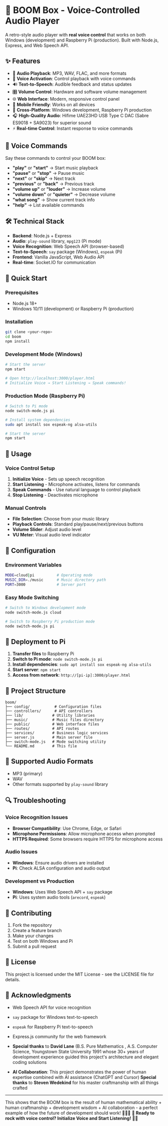 # 🎵 BOOM Box - Voice-Controlled Audio Player

A retro-style audio player with **real voice control** that works on both Windows (development) and Raspberry Pi (production). Built with Node.js, Express, and Web Speech API.

## ✨ Features

- 🎵 **Audio Playback**: MP3, WAV, FLAC, and more formats
- 🎤 **Voice Activation**: Control playback with voice commands
- 🔊 **Text-to-Speech**: Audible feedback and status updates
- 🎛️ **Volume Control**: Hardware and software volume management
- 🌐 **Web Interface**: Modern, responsive control panel
- 📱 **Mobile Friendly**: Works on all devices
- 🔄 **Cross-Platform**: Windows development, Raspberry Pi production
- 🎧 **High-Quality Audio**: Hifime UAE23HD USB Type C DAC (Sabre ES9018 + SA9023) for superior sound
- ⚡ **Real-time Control**: Instant response to voice commands

## 🎤 Voice Commands

Say these commands to control your BOOM box:

- **"play"** or **"start"** → Start music playback
- **"pause"** or **"stop"** → Pause music
- **"next"** or **"skip"** → Next track
- **"previous"** or **"back"** → Previous track  
- **"volume up"** or **"louder"** → Increase volume
- **"volume down"** or **"quieter"** → Decrease volume
- **"what song"** → Show current track info
- **"help"** → List available commands

## 🛠️ Technical Stack

- **Backend**: Node.js + Express
- **Audio**: `play-sound` library, `mpg123` (Pi mode)
- **Voice Recognition**: Web Speech API (browser-based)
- **Text-to-Speech**: `say` package (Windows), `espeak` (Pi)
- **Frontend**: Vanilla JavaScript, Web Audio API
- **Real-time**: Socket.IO for communication

## 🚀 Quick Start

### Prerequisites
- Node.js 18+ 
- Windows 10/11 (development) or Raspberry Pi (production)

### Installation
```bash
git clone <your-repo>
cd boom
npm install
```

### Development Mode (Windows)
```bash
# Start the server
npm start

# Open http://localhost:3000/player.html
# Initialize Voice → Start Listening → Speak commands!
```

### Production Mode (Raspberry Pi)
```bash
# Switch to Pi mode
node switch-mode.js pi

# Install system dependencies
sudo apt install sox espeak-ng alsa-utils

# Start the server
npm start
```

## 🎯 Usage

### Voice Control Setup
1. **Initialize Voice** - Sets up speech recognition
2. **Start Listening** - Microphone activates, listens for commands
3. **Speak Commands** - Use natural language to control playback
4. **Stop Listening** - Deactivates microphone

### Manual Controls
- **File Selection**: Choose from your music library
- **Playback Controls**: Standard play/pause/next/previous buttons
- **Volume Slider**: Adjust audio level
- **VU Meter**: Visual audio level indicator

## 🔧 Configuration

### Environment Variables
```bash
MODE=cloud|pi          # Operating mode
MUSIC_DIR=./music      # Music directory path
PORT=3000              # Server port
```

### Easy Mode Switching
```bash
# Switch to Windows development mode
node switch-mode.js cloud

# Switch to Raspberry Pi production mode  
node switch-mode.js pi
```

## 🍓 Deployment to Pi

1. **Transfer files** to Raspberry Pi
2. **Switch to Pi mode**: `node switch-mode.js pi`
3. **Install dependencies**: `sudo apt install sox espeak-ng alsa-utils`
4. **Start server**: `npm start`
5. **Access from network**: `http://[pi-ip]:3000/player.html`

## 📁 Project Structure
```
boom/
├── config/           # Configuration files
├── controllers/      # API controllers
├── lib/             # Utility libraries
├── music/           # Music files directory
├── public/          # Web interface files
├── routes/          # API routes
├── services/        # Business logic services
├── server.js        # Main server file
├── switch-mode.js   # Mode switching utility
└── README.md        # This file
```

## 🎵 Supported Audio Formats
- MP3 (primary)
- WAV
- Other formats supported by `play-sound` library

## 🔍 Troubleshooting

### Voice Recognition Issues
- **Browser Compatibility**: Use Chrome, Edge, or Safari
- **Microphone Permissions**: Allow microphone access when prompted
- **HTTPS Required**: Some browsers require HTTPS for microphone access

### Audio Issues
- **Windows**: Ensure audio drivers are installed
- **Pi**: Check ALSA configuration and audio output

### Development vs Production
- **Windows**: Uses Web Speech API + `say` package
- **Pi**: Uses system audio tools (`arecord`, `espeak`)

## 🤝 Contributing

1. Fork the repository
2. Create a feature branch
3. Make your changes
4. Test on both Windows and Pi
5. Submit a pull request 

## 📄 License

This project is licensed under the MIT License - see the LICENSE file for details.

## 🙏 Acknowledgments

- Web Speech API for voice recognition
- `say` package for Windows text-to-speech
- `espeak` for Raspberry Pi text-to-speech
- Express.js community for the web framework

- **Special thanks** to **David Lane** (B.S. Pure Mathematics , A.S. Computer Science, Youngstown State University 1991 whose 30+ years of development experience guided this project's architecture and elegant coding solutions
- **AI Collaboration**: This project demonstrates the power of human expertise combined with AI assistance (ChatGPT and Cursor)
 **Special thanks** to **Steven Wedekind** for his master craftmanship with all things crafted
---
This shows that the BOOM box is the result of human mathematical ability + human craftmanship + development wisdom + AI collaboration - a perfect example of how the future of development should work! 🧮🤖🎵
**🎤 Ready to rock with voice control? Initialize Voice and Start Listening!** 🎵✨

